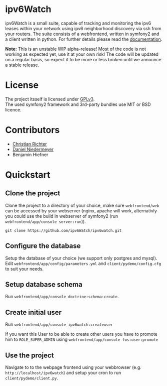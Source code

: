 ipv6Watch
=========
ipv6Watch is a small suite, capable of tracking and monitoring the ipv6 leases within your network using ipv6 neighborhood discovery via ssh from your routers.
The suite consists of a webfrontend, written in symfony2 and a client written in python.
For further details please read the <a href="docs/README.md" target="_blank">documentation</a>.

<b>Note:</b> This is an unstable WIP alpha-release! Most of the code is not working as expected yet, use it at your own risk! The code will be updated on a regular basis, so expect it to be more or less broken until we announce a stable release.

License
=======
The project itsself is licensed under <a href="LICENSE">GPLv3</a>.<br>
The used symfony2 framework and 3rd-party bundles use MIT or BSD licence.

Contributors
============
- <a href="https://github.com/dragonchaser">Christian Richter</a>
- <a href="https://github.com/danielniedermeyer">Daniel Niedermeyer</a>
- Benjamin Hiefner


Quickstart
==========
Clone the project 
-----------------
Clone the project to a directory of your choice, make sure `webfrontend/web` can be accessed by your webserver (nginx, apache will work, alternativly you could use the build in webserver of symfony2 (run `webfrontend/app/console server:run`)).
```
git clone https://github.com/ipv6Watch/ipv6watch.git
```
Configure the database
----------------------
Setup the database of your choice (we support only postgres and mysql).
Edit `webfrontend/app/config/parameters.yml` and `client/pydemo/config.cfg` to suit your needs.

Setup database schema
---------------------
Run `webfrontend/app/console doctrine:schema:create`.

Create initial user
-------------------
Run `webfrontend/app/console ipv6watch:createuser`

If you want this User to be able to create other users you have to promote him to `ROLE_SUPER_ADMIN` using `webfrontend/app/console fos:user:promote`

Use the project
---------------

Navigate to to the webpage frontend using your webbrowser (e.g. `http://localhost/ipv6watch`) and setup your cron to run `client/pydemo/client.py`.